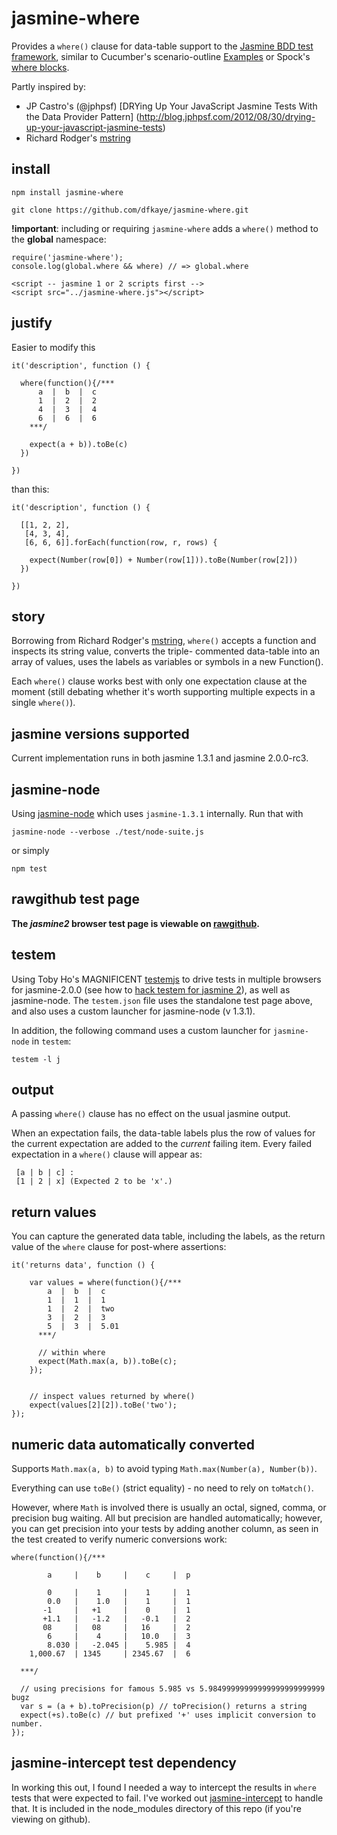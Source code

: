 jasmine-where
=============

Provides a `where()` clause for data-table support to the 
[Jasmine BDD test framework](https://github.com/pivotal/jasmine), similar to 
Cucumber's scenario-outline 
[Examples](https://github.com/cucumber/cucumber/wiki/Scenario-Outlines) 
or Spock's 
[where blocks](https://code.google.com/p/spock/wiki/SpockBasics#Where_Blocks).

Partly inspired by:
+ JP Castro's (@jphpsf)
    [DRYing Up Your JavaScript Jasmine Tests With the Data Provider Pattern]
    (http://blog.jphpsf.com/2012/08/30/drying-up-your-javascript-jasmine-tests)
+ Richard Rodger's [mstring](https://github.com/rjrodger/mstring)


install
-------

    npm install jasmine-where
    
    git clone https://github.com/dfkaye/jasmine-where.git
  
__!important__: including or requiring `jasmine-where` adds a `where()` method to 
the **global** namespace:

    require('jasmine-where');
    console.log(global.where && where) // => global.where
    
    <script -- jasmine 1 or 2 scripts first -->
    <script src="../jasmine-where.js"></script>
    
    
justify
-------

Easier to modify this
    
    it('description', function () {
    
      where(function(){/*** 
          a  |  b  |  c
          1  |  2  |  2
          4  |  3  |  4
          6  |  6  |  6
        ***/
        
        expect(a + b)).toBe(c)
      })
      
    })

than this:

    it('description', function () {
    
      [[1, 2, 2],
       [4, 3, 4],
       [6, 6, 6]].forEach(function(row, r, rows) {
               
        expect(Number(row[0]) + Number(row[1])).toBe(Number(row[2]))
      })
      
    })

    
story
-----

Borrowing from Richard Rodger's [mstring](https://github.com/rjrodger/mstring), 
`where()` accepts a function and inspects its string value, converts the triple-
commented data-table into an array of values, uses the labels as variables or 
symbols in a new Function().

Each `where()` clause works best with only one expectation clause at the moment 
(still debating whether it's worth supporting multiple expects in a single 
`where()`).


jasmine versions supported
--------------------------

Current implementation runs in both jasmine 1.3.1 and jasmine 2.0.0-rc3.


jasmine-node
------------

Using [jasmine-node](https://github.com/mhevery/jasmine-node) which uses 
`jasmine-1.3.1` internally.  Run that with

    jasmine-node --verbose ./test/node-suite.js

or simply

    npm test

    
rawgithub test page
-------------------

__The *jasmine2* browser test page is viewable on 
<a href='//rawgithub.com/dfkaye/jasmine-where/master/test/browser-suite.html' 
   target='_new' title='opens in new tab or window'>rawgithub</a>.__

   
testem
------

Using Toby Ho's MAGNIFICENT [testemjs](https://github.com/airportyh/testem) to 
drive tests in multiple browsers for jasmine-2.0.0 (see how to 
[hack testem for jasmine 2](https://github.com/dfkaye/testem-jasmine2)), as well 
as jasmine-node.  The `testem.json` file uses the standalone test page above, 
and also uses a custom launcher for jasmine-node (v 1.3.1).

In addition, the following command uses a custom launcher for `jasmine-node` in 
`testem`:

    testem -l j


output
------

A passing `where()` clause has no effect on the usual jasmine output. 

When an expectation fails, the data-table labels plus the row of values for the 
current expectation are added to the *current* failing item. Every failed 
expectation in a `where()` clause will appear as:

     [a | b | c] : 
     [1 | 2 | x] (Expected 2 to be 'x'.)


return values
-------------

You can capture the generated data table, including the labels, as the return 
value of the `where` clause for post-where assertions:

    it('returns data', function () {
      
        var values = where(function(){/*** 
            a  |  b  |  c
            1  |  1  |  1
            1  |  2  |  two
            3  |  2  |  3
            5  |  3  |  5.01
          ***/
          
          // within where
          expect(Math.max(a, b)).toBe(c);
        });
        
        
        // inspect values returned by where()
        expect(values[2][2]).toBe('two');
    });

    
numeric data automatically converted
------------------------------------

Supports `Math.max(a, b)` to avoid typing `Math.max(Number(a), Number(b))`.

Everything can use `toBe()` (strict equality) - no need to rely on `toMatch()`.

However, where `Math` is involved there is usually an octal, signed, comma, or 
precision bug waiting.  All but precision are handled automatically; however, 
you can get precision into your tests by adding another column, as seen in the 
test created to verify numeric conversions work:

    where(function(){/***
    
            a     |    b     |    c     |  p
            
            0     |    1     |    1     |  1
            0.0   |    1.0   |    1     |  1
           -1     |   +1     |    0     |  1
           +1.1   |   -1.2   |   -0.1   |  2
           08     |   08     |   16     |  2
            6     |    4     |   10.0   |  3
            8.030 |   -2.045 |    5.985 |  4
        1,000.67  | 1345     | 2345.67  |  6
        
      ***/
      
      // using precisions for famous 5.985 vs 5.98499999999999999999999999 bugz
      var s = (a + b).toPrecision(p) // toPrecision() returns a string
      expect(+s).toBe(c) // but prefixed '+' uses implicit conversion to number.
    });

    
jasmine-intercept test dependency
---------------------------------

In working this out, I found I needed a way to intercept the results in `where` 
tests that were expected to fail.  I've worked out 
[jasmine-intercept](https://github.com/dfkaye/jasmine-intercept) to handle that. 
It is included in the node_modules directory of this repo (if you're viewing on 
github).

